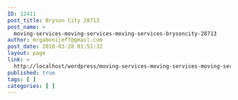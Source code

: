 ```yaml
---
ID: 12411
post_title: Bryson City 28713
post_name: >
  moving-services-moving-services-moving-services-brysoncity-28713
author: mrgabonijeff@gmail.com
post_date: 2018-03-28 01:51:32
layout: page
link: >
  http://localhost/wordpress/moving-services-moving-services-moving-services-brysoncity-28713/
published: true
tags: [ ]
categories: [ ]
---
```


